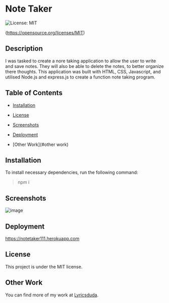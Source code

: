 # Note Taker

![License: MIT](https://img.shields.io/badge/License-MIT-blue.svg)

(https://opensource.org/licenses/MIT)

## Description
I was tasked to create a nore taking application to allow the user to write and save notes. They will also be able to delete the notes, to better organize there thoughts. This application was built with HTML, CSS, Javascript, and utilised Node.js and express.js to create a function note taking program. 

## Table of Contents

* [Installation](#installation)
         
* [License](#license)   

* [Screenshots](#screenshots)  

* [Deployment](#deployment)  
         
* [Other Work](#other work) 

## Installation

To install necessary dependencies, run the following command:

> npm i

## Screenshots

![image](https://user-images.githubusercontent.com/70404735/95642560-2e5a7c00-0a77-11eb-813d-889eb1e88f82.png)


## Deployment
 
https://notetaker111.herokuapp.com


## License

This project is under the MIT license.


## Other Work
        
You can find more of my work at [Lyricsduda](https://github.com/Lyricsduda).
        
